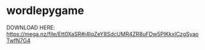 # wordlepygame

DOWNLOAD HERE: https://mega.nz/file/Ett0XaSR#i4IqZeY8SdcUMR4ZR8uFDw5PIKkxlCzgSyaoTwfN7G4
